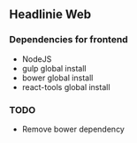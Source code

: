 ## Headlinie Web

### Dependencies for frontend

* NodeJS
* gulp global install
* bower global install
* react-tools global install

### TODO

* Remove bower dependency
